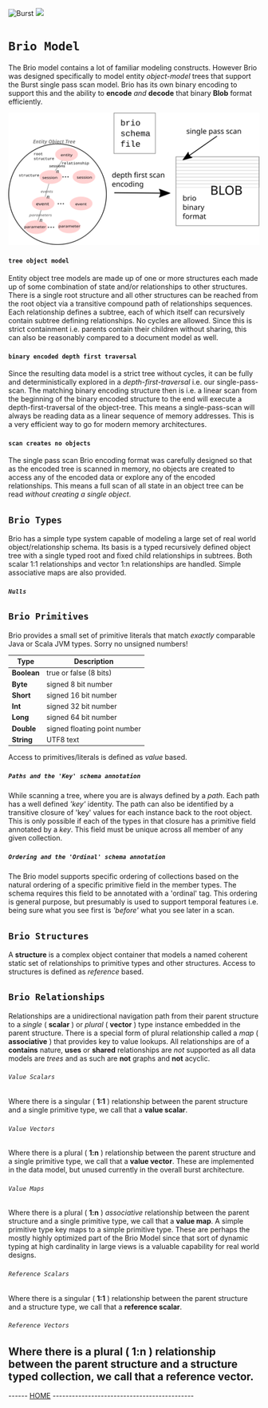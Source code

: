 ![Burst](../../../../../../../..//../documentation/burst_h_small.png "")
![](../../../../../../../../doc/brio_small.png "")

# `Brio Model`
The Brio model contains a lot of familiar modeling constructs.
However Brio was designed specifically 
to model entity _object-model_ trees that support the
Burst single pass scan model. Brio has its own binary encoding
to support this and the ability to **encode** _and_ **decode** that binary
**Blob** format efficiently.

![tree model](tree_model.svg "")

#### `tree object model`

Entity object tree models are made up of one or more structures each made up of
some combination of state and/or relationships to other structures.
There is a single root structure and all other structures
can be reached from the root object via a transitive compound path of
relationships sequences. 
Each relationship
defines a subtree, each of which itself can recursively
contain subtree defining relationships. No cycles are allowed. 
Since this is strict containment i.e. parents contain their children
without sharing, this can also be reasonably compared to a document model as well.

#### `binary encoded depth first traversal`
Since the resulting data model is a strict tree without cycles,
it can be fully and deterministically
explored in a _depth-first-traversal_ i.e. our single-pass-scan. The matching
binary encoding structure then is  i.e. a linear scan from the beginning
of the binary encoded structure to the end will execute a depth-first-traversal
of the object-tree. This means a single-pass-scan will always be reading
data as a linear sequence of memory addresses. This is a very efficient way
to go for modern memory architectures.

#### `scan creates no objects`
The single pass scan Brio encoding format was carefully designed
so that as the encoded tree is
scanned in memory, no objects are created to access any of the encoded data
or explore any of the encoded relationships. 
This means a full scan of all state in an object tree can be
read _without creating a single object_.

## `Brio Types`
Brio has a simple type system capable of modeling a large set of real world object/relationship schema.
Its basis is a typed recursively defined object tree with a single typed root and fixed child relationships
in subtrees. Both scalar 1:1 relationships and vector 1:n relationships are handled.
Simple associative maps are also provided.

##### `Nulls`

## `Brio Primitives`
Brio provides a small set of primitive literals that match *exactly*
comparable Java or Scala JVM types. Sorry no unsigned numbers!

| Type | Description |
|---|---|
| __Boolean__ | true or false (8 bits) |
|  __Byte__ | signed 8 bit number|
| __Short__ | signed 16 bit number|
| __Int__ | signed 32 bit number|
| __Long__ | signed 64 bit number|
| __Double__ | signed floating point number|
| __String__ | UTF8 text|


Access to primitives/literals is defined as *value* based.
##### `Paths and the 'Key' schema annotation`
While scanning a tree, where you are is always defined by a _path_. Each path has a well defined _'key'_ identity. The
path can also be identified by a transitive closure of 'key' values for each instance back to the root object. This
is only possible if each of the types in that closure has a primitive field annotated by a _key_. This field must be
unique across all member of any given collection.

##### `Ordering and the 'Ordinal' schema annotation`
The Brio model supports specific ordering of collections based on the natural ordering of a specific primitive field
in the member types. The schema requires this field to be annotated with a 'ordinal' tag. This ordering is general
purpose, but presumably is used to support temporal features i.e. being sure what you see first is _'before'_ what
you see later in a scan.



## `Brio Structures`
A **structure** is a  complex object container that models a named coherent static set of relationships to
primitive types and other structures. Access to structures is defined as *reference* based.

## `Brio Relationships`
Relationships are a unidirectional navigation path from their parent structure to a *single* ( **scalar** ) or
*plural* ( **vector** ) type instance embedded in the parent structure.
There is a special form of plural relationship called a *map* ( **associative** ) that provides key to value lookups.
All relationships are of a **contains** nature, **uses** or **shared** relationships are *not* supported as all
data models are *trees* and as such are **not** graphs and **not** acyclic.

###### `Value Scalars`
Where there is a singular ( **1:1** )  relationship between the parent structure and a single primitive type, we call
that a **value scalar**.

###### `Value Vectors`
Where there is a plural ( **1:n** ) relationship between the parent structure and a single primitive type, we call
that a **value vector**. These are implemented in the data model, but unused currently in the overall burst architecture.

###### `Value Maps`
Where there is a plural ( **1:n** ) *associative* relationship between the parent structure and a single primitive type, we call
that a **value map**. A simple primitive type key maps to a simple primitive type. These are perhaps the mostly
highly optimized part of the Brio Model since that sort of
dynamic typing at high cardinality in large views is a valuable capability for real world designs.

###### `Reference Scalars`
Where there is a singular ( **1:1** )  relationship between the parent structure and a structure type, we call
that a **reference scalar**.

###### `Reference Vectors`
Where there is a plural ( **1:n** ) relationship between the parent structure and a structure typed collection,
we call that a **reference vector**.   
---
------ [HOME](../../../../../../../../../readme.md) -------------------------------------------- 
